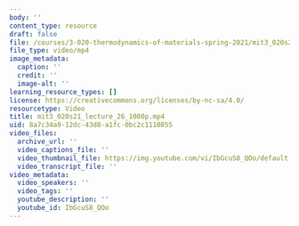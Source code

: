 ```yaml
---
body: ''
content_type: resource
draft: false
file: /courses/3-020-thermodynamics-of-materials-spring-2021/mit3_020s21_lecture_26_1080p_360p_16_9.mp4
file_type: video/mp4
image_metadata:
  caption: ''
  credit: ''
  image-alt: ''
learning_resource_types: []
license: https://creativecommons.org/licenses/by-nc-sa/4.0/
resourcetype: Video
title: mit3_020s21_lecture_26_1080p.mp4
uid: 8a7c34a9-12dc-43d8-a1fc-0bc2c1110855
video_files:
  archive_url: ''
  video_captions_file: ''
  video_thumbnail_file: https://img.youtube.com/vi/IbGcuS8_QOo/default.jpg
  video_transcript_file: ''
video_metadata:
  video_speakers: ''
  video_tags: ''
  youtube_description: ''
  youtube_id: IbGcuS8_QOo
---
```

